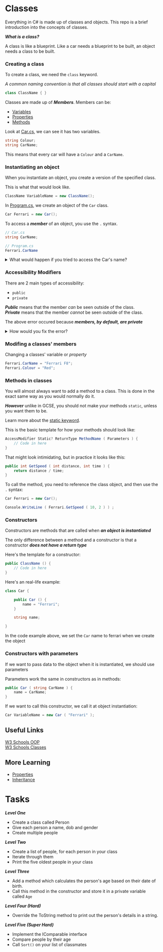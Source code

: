 # Classes

Everything in C# is made up of classes and objects. This repo is a brief introduction into the concepts of classes.

**_What is a class?_**

A class is like a blueprint. Like a car needs a blueprint to be built, an object needs a class to be built.

### Creating a class

To create a class, we need the ```class``` keyword.

_A common naming convention is that all classes should start with a capital_

```cs
class ClassName { }
```

Classes are made up of **_Members_**. Members can be:
+ [Variables](https://github.com/fslcoding/Variables_CS "Variables Repo")
+ [Properties](https://github.com/fslcoding/Properties_CS "Properties Repo")
+ [Methods](https://github.com/fslcoding/Methods_CS "Methods Repo")

Look at [Car.cs](https://github.com/fslcoding/Classes_CS/blob/main/Car.cs "Car Class"), we can see it has two variables.
```cs
string Colour;
string CarName;
```

This means that every car will have a ```Colour``` and a ```CarName```.


### Instantiating an object

When you instantiate an object, you create a version of the specified class.

This is what that would look like.

```csharp
ClassName VariableName = new ClassName();
```

In [Program.cs](https://github.com/fslcoding/Classes_CS/blob/main/Program.cs "Program Class"), we create an object of the ```Car``` class.

```csharp
Car Ferrari = new Car();
```

To access a **_member_** of an object, you use the ``` . ``` syntax.

```csharp
// Car.cs
string CarName;

// Program.cs
Ferrari.CarName
```


<details>
    <summary>
        What would happen if you tried to access the Car's name?
    </summary>

    Car.CarName is unaccessable due to it's protection level.

</details>

### Accessibility Modifiers
There are 2 main types of accessibility:
+ ```public```
+ ```private```

**_Public_** means that the member _can_ be seen outside of the class. <br>
**_Private_** means that the member _cannot_ be seen outside of the class.

The above error occured because **_members, by default, are private_**

<details>
    <summary>
        How would you fix the error?
    </summary>

    public string CarName;

</details>

### Modifing a classes' members

Changing a classes' variable or _property_
```csharp
Ferrari.CarName = "Ferrari F8";
Ferrari.Colour = "Red";
```

### Methods in classes

You will almost always want to add a method to a class.
This is done in the exact same way as you would normally do it.

**_However_** unlike in GCSE, you should not make your methods ```static```, unless you want them to be.

Learn more about the [static keyword](https://github.com/fslcoding/static).

This is the basic template for how your methods should look like:

```csharp
AccessModifier Static? ReturnType MethodName ( Parameters ) {
    // Code in here
}
```

That might look intimidating, but in practice it looks like this:

```csharp
public int GetSpeed ( int distance, int time ) {
    return distance / time;
}
```

To call the method, you need to reference the class object, and then use the ```.``` syntax:

```cs
Car Ferrari = new Car();

Console.WriteLine ( Ferrari.GetSpeed ( 10, 2 ) ) ;
```

### Constructors

Constructors are methods that are called when **_an object is instantiated_**

The only difference between a method and a constructor is that a constructor **_does not have a return type_**

Here's the template for a constructor:

```csharp
public ClassName () {
    // Code in here
}
```

Here's an real-life example:
```cs
class Car {

    public Car () {
        name = "Ferrari";
    }

    string name;

}
```

In the code example above, we set the ```Car``` name to ferrari when we create the object

### Constructors with parameters

If we want to pass data to the object when it is instantiated, we should use parameters

Parameters work the same in constructors as in methods:

```csharp
public Car ( string CarName ) {
    name = CarName;
}
```

If we want to call this constructor, we call it at object instantiation:

```csharp
Car VariableName = new Car ( "Ferrari" );
```


## Useful Links

[W3 Schools OOP](https://www.w3schools.com/cs/cs_oop.php)<br>
[W3 Schools Classes](https://www.w3schools.com/cs/cs_classes.php)

## More Learning

+ [Properties](https://github.com/fslcoding/Properties_CS)
+ [Inheritance](https://github.com/fslcoding/Inheritance_CS)

# Tasks

**_Level One_**

+ Create a class called Person
+ Give each person a name, dob and gender
+ Create multiple people

**_Level Two_**

+ Create a list of people, for each person in your class
+ Iterate through them
+ Print the five oldest people in your class

**_Level Three_**

+ Add a method which calculates the person's age based on their date of birth.
+ Call this method in the constructor and store it in a private variable called ```Age```

**_Level Four (Hard)_**

+ Override the ToString method to print out the person's details in a string.

**_Level Five (Super Hard)_**

+ Implement the IComparable interface
+ Compare people by their age
+ Call ```Sort()``` on your list of classmates
